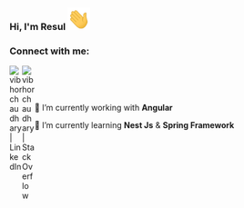  ### Hi, I'm Resul <img src="https://raw.githubusercontent.com/ABSphreak/ABSphreak/master/gifs/Hi.gif" width="40px" />
 
### Connect with me:
<a href="https://www.linkedin.com/in/resul-ö-22532625a/">
 <img align="left" alt="vibhorchaudhary | LinkedIn" width="22px" src="https://cdn.jsdelivr.net/npm/simple-icons@v3/icons/linkedin.svg" />

</a>

 <a href="https://stackoverflow.com/users/15183627/0x100">
  <img align="left" alt="vibhorchaudhary | StackOverflow" width="22px" src="https://cdn.jsdelivr.net/npm/simple-icons@v3/icons/stackoverflow.svg" />

 </a>
 

<br />
<br />
<br />

🔭 I’m currently working with **Angular**

🌱 I’m currently learning  **Nest Js** & **Spring Framework** 


<br />






